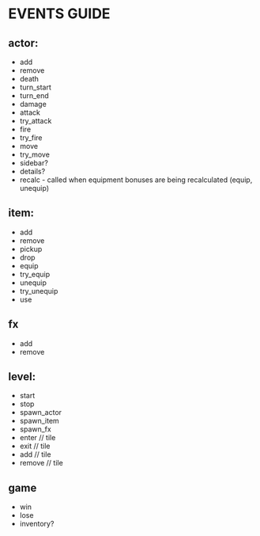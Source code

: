 # EVENTS GUIDE

## actor:

- add
- remove
- death
- turn_start
- turn_end
- damage
- attack
- try_attack
- fire
- try_fire
- move
- try_move
- sidebar?
- details?
- recalc - called when equipment bonuses are being recalculated (equip, unequip)

## item:

- add
- remove
- pickup
- drop
- equip
- try_equip
- unequip
- try_unequip
- use

## fx

- add
- remove

## level:

- start
- stop
- spawn_actor
- spawn_item
- spawn_fx
- enter // tile
- exit // tile
- add // tile
- remove // tile

## game

- win
- lose
- inventory?
